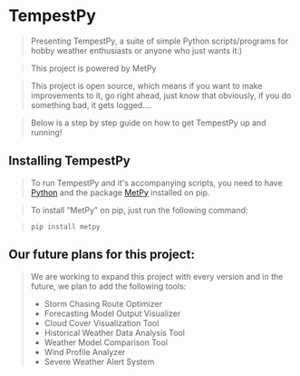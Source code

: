 # TempestPy
> Presenting TempestPy, a suite of simple Python scripts/programs for hobby weather enthusiasts or anyone who just wants it:)

> This project is powered by MetPy

> This project is open source, which means if you want to make improvements to it, go right ahead, just know that obviously, if you do something bad, it gets logged....

> Below is a step by step guide on how to get TempestPy up and running!

## Installing TempestPy
> To run TempestPy and it's accompanying scripts, you need to have [Python](https://python.org) and the package [MetPy](https://pypi.org/project/MetPy/) installed on pip.

> To install "MetPy" on pip, just run the following command:

> `pip install metpy`

## Our future plans for this project:
> We are working to expand this project with every version and in the future, we plan to add the following tools:
> - Storm Chasing Route Optimizer
> - Forecasting Model Output Visualizer
> - Cloud Cover Visualization Tool
> - Historical Weather Data Analysis Tool
> - Weather Model Comparison Tool
> - Wind Profile Analyzer
> - Severe Weather Alert System

